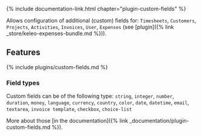 {% include documentation-link.html chapter="plugin-custom-fields" %}

Allows configuration of additional (custom) fields for:
`Timesheets`, `Customers`, `Projects`, `Activities`, `Invoices`, `User`, `Expenses` (see [plugin]({% link _store/keleo-expenses-bundle.md %})).

## Features

{% include plugins/custom-fields.md %}

### Field types

Custom fields can be of the following type: 
`string`, `integer`, `number`, `duration`, `money`, `language`, `currency`, `country`, `color`, `date`, `datetime`, `email`, `textarea`, `invoice template`, `checkbox`, `choice-list`

More about those [in the documentation]({% link _documentation/plugin-custom-fields.md %}).
